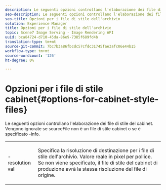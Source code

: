 ```yaml
---
description: Le seguenti opzioni controllano l'elaborazione dei file di stile del cabinet. Vengono ignorate se sourceFile non è un file di stile cabinet o se è specificato -info.
seo-description: Le seguenti opzioni controllano l'elaborazione dei file di stile del cabinet. Vengono ignorate se sourceFile non è un file di stile cabinet o se è specificato -info.
seo-title: Opzioni per i file di stile dell'archivio
solution: Experience Manager
title: Opzioni per i file di stile dell'archivio
topic: Scene7 Image Serving - Image Rendering API
uuid: bca84724-d710-45da-86e9-7385f689fd4b
translation-type: tm+mt
source-git-commit: 7bc7b3a86fbcdc57cfdc31745fae3afc06e44b15
workflow-type: tm+mt
source-wordcount: '126'
ht-degree: 0%

---
```



# Opzioni per i file di stile cabinet{#options-for-cabinet-style-files}

Le seguenti opzioni controllano l&#39;elaborazione dei file di stile del cabinet. Vengono ignorate se sourceFile non è un file di stile cabinet o se è specificato -info.

<table id="simpletable_332B78DDEB6540708844AB54AE321F9B"> 
 <tr class="strow"> 
  <td class="stentry"> <p><span class="codeph">-resolution  <span class="varname"> val</span></span> </p> </td> 
  <td class="stentry"> <p>Specifica la risoluzione di destinazione per i file di stile dell'archivio. Valore reale in pixel per pollice. Se non viene specificato, il file di stile del cabinet di produzione avrà la stessa risoluzione del file di origine. </p></td> 
 </tr> 
</table>


